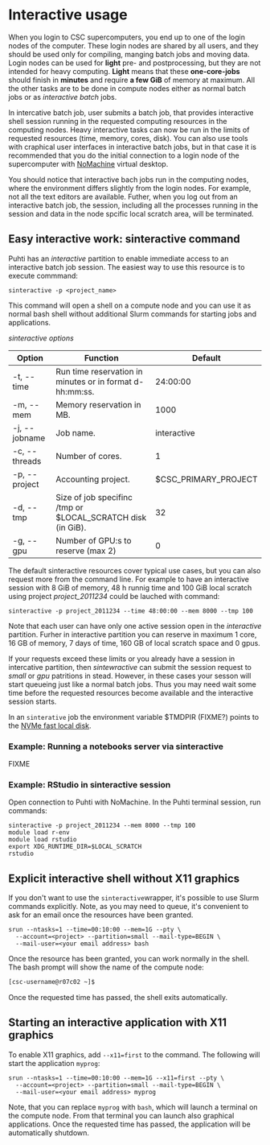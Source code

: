 # Interactive usage

When you login to CSC supercomputers, you end up to one of the login nodes of the computer. These login nodes are shared by all users, and they should be used only for compiling, manging batch jobs and moving data. Login nodes can be used for **light** pre- and postprocessing, but they are not intended for heavy computing.  **Light** means that these
**one-core-jobs** should finish in **minutes** and require **a few GiB** of memory at maximum.
All the other tasks are to be done in compute nodes either as normal batch jobs or as _interactive batch_ jobs.

In intercative batch job, user submits a batch job, that provides interactive shell session running in the
requested computing resources in the computing nodes. Heavy interactive tasks can now be run in the limits of requested resources (time, memory, cores, disk). You can also use tools with craphical user interfaces in interactive batch jobs, but in that case it is recommended that you do the initial connection to a login node of the supercomputer with [NoMachine](../../support/tutorials/nomachine-usage.md) virtual desktop.

You should notice that interactive bach jobs run in the computing nodes, where the environment differs 
slightly from the login nodes. For example, not all the text editors are available. Futher, when you log out from an interactive batch job, the session, including all the processes running in the session and data in the node spcific local scratch area, will be terminated. 


## Easy interactive work: sinteractive command

Puhti has an _interactive_ partition to enable immediate access to an interactive batch job session. The easiest way to use this resource is to execute commmand:

```text
sinteractive -p <project_name> 
```
This command will open a shell on a compute node and you can use it as normal bash shell without additional Slurm commands for starting jobs and applications.

_sinteractive options_

|Option| Function | Default |
| --- | --- | --- |
|-t, --time | Run time reservation in minutes or in format d-hh:mm:ss. | 24:00:00 |
|-m, --mem | Memory reservation in MB. | 1000 |
|-j, --jobname | Job name. | interactive |
|-c, --threads | Number of cores. |  1 |
|-p, --project | Accounting project.|  $CSC_PRIMARY_PROJECT |
|-d, --tmp  | Size of job specifinc /tmp or $LOCAL_SCRATCH disk (in GiB). | 32 |
|-g, --gpu  | Number of GPU:s to reserve (max 2) | 0 |

The default sinteractive resources cover typical use cases, but you can also request more
from the command line. For example to have an interactive session with 8 GiB 
of memory, 48 h runnig time and 100 GiB local scratch using project _project_2011234_
could be lauched with command:

```text
sinteractive -p project_2011234 --time 48:00:00 --mem 8000 --tmp 100
```

Note that each user can have only one active session open in the _interactive_ partition. Furher
in interactive partition you can reserve in maximum 1 core, 16 GB of 
memory, 7 days of time, 160 GB of local scratch space and 0 gpus.

If your requests exceed these limits or you already have a session in
intercative partition, then _sintewractive_ can submit the session request to _small_ or _gpu_
patritions in stead. However, in these cases your sesson will start queueing just like a normal batch jobs.
Thus you may need wait some time before the requested resources become available and the interactive session 
starts.

In an `sinterative` job the environment variable $TMDPIR (FIXME?) points to the
[NVMe fast local disk](/computing/running/creating-job-scripts/#local-storage).

### Example: Running a notebooks server via sinteractive
FIXME
### Example: RStudio in sinteractive session

Open connection to Puhti with NoMachine.
In the Puhti terminal session, run commands:

```text
sinteractive -p project_2011234 --mem 8000 --tmp 100
module load r-env 
module load rstudio
export XDG_RUNTIME_DIR=$LOCAL_SCRATCH
rstudio
```
## Explicit interactive shell without X11 graphics

If you don't want to use the `sinteractive`wrapper, it's possible
to use Slurm commands explicitly.
Note, as you may need to queue, it's convenient to ask for an email once the resources have been granted. 

```
srun --ntasks=1 --time=00:10:00 --mem=1G --pty \
  --account=<project> --partition=small --mail-type=BEGIN \
  --mail-user=<your email address> bash
```

Once the resource has been granted, you can work normally in the shell.
The bash prompt will show the
name of the compute node:

```bash
[csc-username@r07c02 ~]$
```

Once the requested time has passed, the shell exits automatically.

## Starting an interactive application with X11 graphics

To enable X11 graphics, add `--x11=first` to the command.
The following will start the application `myprog`: 

```
srun --ntasks=1 --time=00:10:00 --mem=1G --x11=first --pty \
  --account=<project> --partition=small --mail-type=BEGIN \
  --mail-user=<your email address> myprog
```

Note, that you can replace `myprog` with `bash`, which will launch a terminal
on the compute node. From that terminal you can launch also graphical applications.
Once the requested time has passed, the application will be
automatically shutdown.

